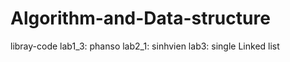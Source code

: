 # Algorithm-and-Data-structure
libray-code
lab1_3: phanso
lab2_1: sinhvien
lab3: single Linked list
